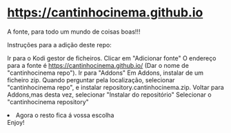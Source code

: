 # https://cantinhocinema.github.io

A fonte, para todo um mundo de coisas boas!!!

Instruções para a adição deste repo:

Ir para o Kodi gestor de ficheiros.
Clicar em "Adicionar fonte"
O endereço para a fonte é https://cantinhocinema.github.io/ (Dar o nome de "cantinhocinema repo").
Ir para "Addons"
Em Addons, instalar de um ficheiro zip. Quando perguntar pela localização, selecionar "cantinhocinema repo", e instalar repository.cantinhocinema.zip.
Voltar para Addons,mas desta vez, selecionar "Instalar do repositório"
Selecionar o "cantinhocinema repository"
<li>Agora o resto fica á vossa escolha</li>
Enjoy!